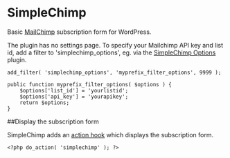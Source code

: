 SimpleChimp
===========

Basic [MailChimp](http://mailchimp.com) subscription form for WordPress.

The plugin has no settings page. To specify your Mailchimp API key and list id, add a filter to 'simplechimp_options', eg. via the [SimpleChimp Options](https://gist.github.com/barryceelen/7619021) plugin.


	add_filter( 'simplechimp_options', 'myprefix_filter_options', 9999 );

	public function myprefix_filter_options( $options ) {
		$options['list_id'] = 'yourlistid';
		$options['api_key'] = 'yourapikey';
		return $options;
	}

##Display the subscription form

SimpleChimp adds an [action hook](http://codex.wordpress.org/Glossary#Action) which displays the subscription form.

`<?php do_action( 'simplechimp' ); ?>`
